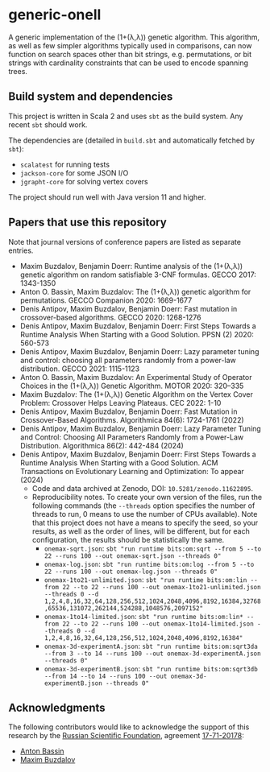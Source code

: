 # generic-onell

A generic implementation of the (1+(λ,λ)) genetic algorithm.
This algorithm, as well as few simpler algorithms typically used in comparisons,
can now function on search spaces other than bit strings, e.g. permutations,
or bit strings with cardinality constraints that can be used to encode spanning trees.

## Build system and dependencies

This project is written in Scala 2 and uses `sbt` as the build system. Any recent `sbt` should work.

The dependencies are (detailed in `build.sbt` and automatically fetched by `sbt`):
- `scalatest` for running tests
- `jackson-core` for some JSON I/O
- `jgrapht-core` for solving vertex covers

The project should run well with Java version 11 and higher.

## Papers that use this repository

Note that journal versions of conference papers are listed as separate entries.

* Maxim Buzdalov, Benjamin Doerr:
  Runtime analysis of the (1+(λ,λ)) genetic algorithm on random satisfiable 3-CNF formulas.
  GECCO 2017: 1343-1350
* Anton O. Bassin, Maxim Buzdalov:
  The (1+(λ,λ)) genetic algorithm for permutations.
  GECCO Companion 2020: 1669-1677
* Denis Antipov, Maxim Buzdalov, Benjamin Doerr:
  Fast mutation in crossover-based algorithms.
  GECCO 2020: 1268-1276
* Denis Antipov, Maxim Buzdalov, Benjamin Doerr:
  First Steps Towards a Runtime Analysis When Starting with a Good Solution.
  PPSN (2) 2020: 560-573
* Denis Antipov, Maxim Buzdalov, Benjamin Doerr:
  Lazy parameter tuning and control: choosing all parameters randomly from a power-law distribution.
  GECCO 2021: 1115-1123
* Anton O. Bassin, Maxim Buzdalov:
  An Experimental Study of Operator Choices in the (1+(λ,λ)) Genetic Algorithm.
  MOTOR 2020: 320–335 
* Maxim Buzdalov:
  The (1+(λ,λ)) Genetic Algorithm on the Vertex Cover Problem: Crossover Helps Leaving Plateaus.
  CEC 2022: 1-10
* Denis Antipov, Maxim Buzdalov, Benjamin Doerr:
  Fast Mutation in Crossover-Based Algorithms.
  Algorithmica 84(6): 1724-1761 (2022)
* Denis Antipov, Maxim Buzdalov, Benjamin Doerr:
  Lazy Parameter Tuning and Control: Choosing All Parameters Randomly from a Power-Law Distribution.
  Algorithmica 86(2): 442-484 (2024)
* Denis Antipov, Maxim Buzdalov, Benjamin Doerr:
  First Steps Towards a Runtime Analysis When Starting with a Good Solution.
  ACM Transactions on Evolutionary Learning and Optimization: To appear (2024)
  - Code and data archived at Zenodo, DOI: `10.5281/zenodo.11622895`.
  - Reproducibility notes. To create your own version of the files, run the following commands (the `--threads` option specifies the number of threads to run, 0 means to use the number of CPUs available). Note that this project does not have a means to specify the seed, so your results, as well as the order of lines, will be different, but for each configuration, the results should be statistically the same.
    - `onemax-sqrt.json`: `sbt "run runtime bits:om:sqrt --from 5 --to 22 --runs 100 --out onemax-sqrt.json --threads 0"`
    - `onemax-log.json`: `sbt "run runtime bits:om:log --from 5 --to 22 --runs 100 --out onemax-log.json --threads 0"`
    - `onemax-1to21-unlimited.json`: `sbt "run runtime bits:om:lin --from 22 --to 22 --runs 100 --out onemax-1to21-unlimited.json --threads 0 --d 1,2,4,8,16,32,64,128,256,512,1024,2048,4096,8192,16384,32768,65536,131072,262144,524288,1048576,2097152"`
    - `onemax-1to14-limited.json`: `sbt "run runtime bits:om:lin* --from 22 --to 22 --runs 100 --out onemax-1to14-limited.json --threads 0 --d 1,2,4,8,16,32,64,128,256,512,1024,2048,4096,8192,16384"`
    - `onemax-3d-experimentA.json`: `sbt "run runtime bits:om:sqrt3da --from 3 --to 14 --runs 100 --out onemax-3d-experimentA.json --threads 0"`
    - `onemax-3d-experimentB.json`: `sbt "run runtime bits:om:sqrt3db --from 14 --to 14 --runs 100 --out onemax-3d-experimentB.json --threads 0"`


## Acknowledgments

The following contributors would like to acknowledge the support of this research by the [Russian Scientific Foundation](http://рнф.рф/en),
agreement [17-71-20178](http://рнф.рф/en/enprjcard/?rid=17-71-20178):

* [Anton Bassin](https://github.com/BASSIN)
* [Maxim Buzdalov](https://github.com/mbuzdalov)
